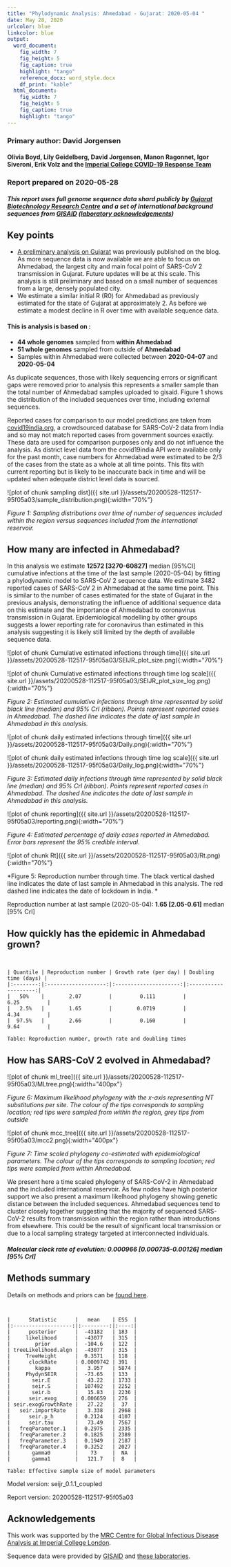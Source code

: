 ```yaml
---
title: "Phylodynamic Analysis: Ahmedabad - Gujarat: 2020-05-04 "
date: May 28, 2020
urlcolor: blue
linkcolor: blue
output:
  word_document:
    fig_width: 7
    fig_height: 5
    fig_caption: true
    highlight: "tango"
    reference_docx: word_style.docx
    df_print: "kable"
  html_document:
    fig_width: 7
    fig_height: 5
    fig_caption: true
    highlight: "tango"
---
```






### Primary author: David Jorgensen

#### Olivia Boyd, Lily Geidelberg, David Jorgensen, Manon Ragonnet, Igor Siveroni, Erik Volz and the [Imperial College COVID-19 Response Team](http://sarscov2phylodynamics.org/about/)

### Report prepared on 2020-05-28

##### This report uses full genome sequence data shard publicly by [Gujarat Biotechnology Research Centre](gbrc.gujarat.gov.in) and a set of international background sequences from [GISAID](http://www.epicov.org) ([laboratory acknowledgements](http://whoinfectedwhom.org/gisaid_cov2020_acknowledgement_table.xls))



## Key points
* [A preliminary analysis on Gujarat](http://sarscov2phylodynamics.org/2020/05/18/Gujarat-May-04.html) was previously published on the blog. As more sequence data is now available we are able to focus on Ahmedabad, the largest city and main focal point of SARS-CoV 2 transmission in Gujarat. Future updates will be at this scale. This analysis is still preliminary and based on a small number of sequences from a large, densely populated city.
* We estimate a similar initial R (R0) for Ahmedabad as previously estimated for the state of Gujarat at approximately 2. As before we estimate a modest decline in R over time with available sequence data. 



#### This is analysis is based on : 
  
* **44 whole genomes** sampled from **within Ahmedabad**
* **51 whole genomes** sampled from outside of **Ahmedabad**
* Samples within Ahmedabad were collected between **2020-04-07** and **2020-05-04**

As duplicate sequences, those with likely sequencing errors or significant gaps were removed prior to analysis this represents a smaller sample than the total number of Ahmedabad samples uploaded to gisaid. Figure 1 shows the distribution of the included sequences over time, including external sequences.

Reported cases for comparison to our model predictions are taken from [covid19india.org](https://www.covid19india.org/), a crowdsourced database for SARS-CoV-2 data from India and so may not match reported cases from government sources exactly. These data are used for comparison purposes only and do not influence the analysis. As district level data from the covid19india API were available only for the past month, case numbers for Ahmedabad were estimated to be 2/3 of the cases from the state as a whole at all time points. This fits with current reporting but is likely to be inaccurate back in time and will be updated when adequate district level data is sourced.


![plot of chunk sampling dist]({{ site.url }}/assets/20200528-112517-95f05a03/sample_distribution.png){:width="70%"}

*Figure 1: Sampling distributions over time of number of sequences included within the region versus sequences included from the international reservoir.*


## How many are infected in Ahmedabad?

In this analysis we estimate **12572 [3270-60827]** median [95%CI] cumulative infections at the time of the last sample (2020-05-04) by fitting a phylodynamic model to SARS-CoV 2 sequence data. We estimate 3482 reported cases of SARS-CoV 2 in Ahmedabad at the same time point. This is similar to the number of cases estimated for the state of Gujarat in the previous analysis, demonstrating the influence of additional sequence data on this estimate and the importance of Ahmedabad to coronavirus transmission in Gujarat. Epidemiological modelling by other groups suggests a lower reporting rate for coronavirus than estimated in this analysis suggesting it is likely still limited by the depth of available sequence data.


![plot of chunk Cumulative estimated infections through time]({{ site.url }}/assets/20200528-112517-95f05a03/SEIJR_plot_size.png){:width="70%"}


![plot of chunk Cumulative estimated infections through time log scale]({{ site.url }}/assets/20200528-112517-95f05a03/SEIJR_plot_size_log.png){:width="70%"}


*Figure 2: Estimated cumulative infections through time represented by solid black line (median) and 95% CrI (ribbon). Points represent reported cases in Ahmedabad. The dashed line indicates the date of last sample in Ahmedabad in this analysis.*




![plot of chunk daily estimated infections through time]({{ site.url }}/assets/20200528-112517-95f05a03/Daily.png){:width="70%"}


![plot of chunk daily estimated infections through time log scale]({{ site.url }}/assets/20200528-112517-95f05a03/Daily_log.png){:width="70%"}


*Figure 3: Estimated daily  infections through time represented by solid black line (median) and 95% CrI (ribbon). Points represent reported cases in Ahmedabad. The dashed line indicates the date of last sample in Ahmedabad in this analysis.*


![plot of chunk reporting]({{ site.url }}/assets/20200528-112517-95f05a03/reporting.png){:width="70%"}

*Figure 4: Estimated percentage of daily cases reported in Ahmedabad. Error bars represent the 95% credible interval.*



![plot of chunk Rt]({{ site.url }}/assets/20200528-112517-95f05a03/Rt.png){:width="70%"}

*Figure 5: Reproduction number through time. The black vertical dashed line indicates the date of last sample in Ahmedabad in this analysis. The red dashed line indicates the date of lockdown in India. *

Reproduction number at last sample (2020-05-04): **1.65 [2.05-0.61]** median [95% CrI]


## How quickly has the epidemic in Ahmedabad grown?

```


| Quantile | Reproduction number | Growth rate (per day) | Doubling time (days) |
|:--------:|:-------------------:|:---------------------:|:--------------------:|
|   50%    |        2.07         |         0.111         |         6.25         |
|   2.5%   |        1.65         |        0.0719         |         4.34         |
|  97.5%   |        2.66         |         0.160         |         9.64         |

Table: Reproduction number, growth rate and doubling times
```


## How has SARS-CoV 2 evolved in Ahmedabad?


![plot of chunk ml_tree]({{ site.url }}/assets/20200528-112517-95f05a03/MLtree.png){:width="400px"}

*Figure 6: Maximum likelihood phylogeny with the x-axis representing NT substitutions per site. The colour of the tips corresponds to sampling location; red tips were sampled from within the region, grey tips from outside*



![plot of chunk mcc_tree]({{ site.url }}/assets/20200528-112517-95f05a03/mcc2.png){:width="400px"}

*Figure 7: Time scaled phylogeny co-estimated with epidemiological parameters. The colour of the tips corresponds to sampling location; red tips were sampled from within Ahmedabad.*

We present here a time scaled phylogeny of SARS-CoV-2 in Ahmedabad and the included international reservoir. As few nodes have high posterior support we also present a maximum likelhood phylogeny showing genetic distance between the included sequences. Ahmedabad sequences tend to cluster closely together suggesting that the majority of sequenced SARS-CoV-2 results from transmission within the region rather than introductions from elsewhere. This could be the result of significant local transmission or due to a local sampling strategy targeted at interconnected individuals.

##### Molecular clock rate of evolution: **0.000966 [0.000735-0.00126]** median [95% CrI]  

## Methods summary



Details on methods and priors can be [found here](http://whoinfectedwhom.org/seijr0.1.0_methods.pdf).


```


|      Statistic      |   mean    | ESS  |
|:-------------------:|:---------:|:----:|
|      posterior      |  -43182   | 183  |
|     likelihood      |  -43077   | 315  |
|        prior        |  -104.6   | 122  |
| treeLikelihood.algn |  -43077   | 315  |
|     TreeHeight      |  0.3571   | 118  |
|      clockRate      | 0.0009742 | 391  |
|        kappa        |   3.957   | 5874 |
|     PhydynSEIR      |  -73.65   | 133  |
|       seir.E        |   43.22   | 1733 |
|       seir.S        |  107492   | 2252 |
|       seir.b        |   15.83   | 2236 |
|      seir.exog      | 0.006659  | 276  |
| seir.exogGrowthRate |   27.22   |  37  |
|   seir.importRate   |   3.338   | 2968 |
|      seir.p_h       |  0.2124   | 4107 |
|      seir.tau       |   73.49   | 7567 |
|   freqParameter.1   |  0.2975   | 2335 |
|   freqParameter.2   |  0.1825   | 2389 |
|   freqParameter.3   |  0.1949   | 2187 |
|   freqParameter.4   |  0.3252   | 2027 |
|       gamma0        |    73     |  NA  |
|       gamma1        |   121.7   |  8   |

Table: Effective sample size of model parameters
```



Model version: seijr_0.1.1_coupled

Report version: 20200528-112517-95f05a03


## Acknowledgements

This work was supported by the [MRC Centre for Global Infectious Disease Analysis at Imperial College London](https://www.imperial.ac.uk/mrc-global-infectious-disease-analysis).

Sequence data were provided by [GISAID](http://www.epicov.org) and [these laboratories](http://whoinfectedwhom.org/gisaid_cov2020_acknowledgement_table.xls).


